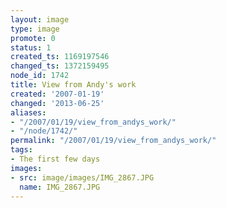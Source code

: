 ```yaml
---
layout: image
type: image
promote: 0
status: 1
created_ts: 1169197546
changed_ts: 1372159495
node_id: 1742
title: View from Andy's work
created: '2007-01-19'
changed: '2013-06-25'
aliases:
- "/2007/01/19/view_from_andys_work/"
- "/node/1742/"
permalink: "/2007/01/19/view_from_andys_work/"
tags:
- The first few days
images:
- src: image/images/IMG_2867.JPG
  name: IMG_2867.JPG
---
```


